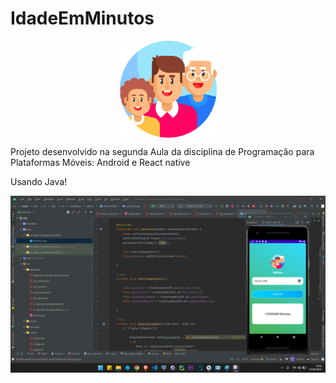 # IdadeEmMinutos

<div  align="center">
<img style="width:155px;" align="center" src="https://github.com/Kleitomberg/IdadeEmMinutos/blob/master/app/src/main/res/drawable/idade.png"/>
</div>

Projeto desenvolvido na segunda Aula da disciplina de Programação para Plataformas Móveis: Android e React native

Usando Java!

<div  align="center">
<img  align="center" src="https://github.com/Kleitomberg/IdadeEmMinutos/blob/master/app/src/main/res/drawable/Captura%20de%20tela%202023-02-13%20155843.png"/>
</div>



